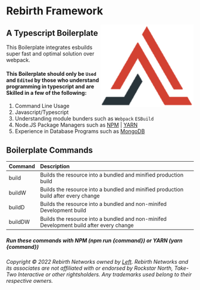 # Rebirth Framework

<img src="https://raw.githubusercontent.com/BigBoyLeft/Rebirth/main/src/code/assets/rebirth.png" style="right:0" align="right" width="250px">

## A Typescript Boilerplate

This Boilerplate integrates esbuilds super fast and optimal solution over webpack.

#### This Boilerplate should only be `Used` and `Edited` by those who understand programming in typescript and are Skilled in a few of the following:

1. Command Line Usage
2. Javascript/Typescript
3. Understanding module bunders such as `Webpack` `ESBuild`
4. Node.JS Package Managers such as [NPM](https://www.npmjs.com/) | [YARN](https://yarnpkg.com/)
5. Experience in Database Programs such as [MongoDB](https://www.mongodb.com)

## Boilerplate Commands

| Command | Description                                                                             |
| :------ | :-------------------------------------------------------------------------------------- |
| build   | Builds the resource into a bundled and minified production build                        |
| buildW  | Builds the resource into a bundled and minified production build after every change     |
| buildD  | Builds the resource into a bundled and non-minifed Development build                    |
| buildDW | Builds the resource into a bundled and non-minifed Development build after every change |

##### Run these commands with NPM (npm run {command}) or YARN (yarn {command})

###### Copyright &copy; 2022 Rebirth Networks owned by [Left](https://github.com/BigBoyLeft). Rebirth Networks and its associates are not affiliated with or endorsed by Rockstar North, Take-Two Interactive or other rightsholders. Any trademarks used belong to their respective owners.
